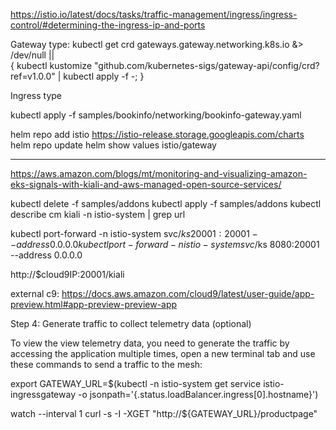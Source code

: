 https://istio.io/latest/docs/tasks/traffic-management/ingress/ingress-control/#determining-the-ingress-ip-and-ports

Gateway type:
kubectl get crd gateways.gateway.networking.k8s.io &> /dev/null || \
  { kubectl kustomize "github.com/kubernetes-sigs/gateway-api/config/crd?ref=v1.0.0" | kubectl apply -f -; }





Ingress type

kubectl apply -f samples/bookinfo/networking/bookinfo-gateway.yaml





helm repo add istio https://istio-release.storage.googleapis.com/charts
helm repo update
helm show values istio/gateway




-------


https://aws.amazon.com/blogs/mt/monitoring-and-visualizing-amazon-eks-signals-with-kiali-and-aws-managed-open-source-services/

kubectl delete -f samples/addons
kubectl apply -f samples/addons
kubectl describe cm kiali -n istio-system | grep url


kubectl port-forward -n istio-system svc/$ks 20001:20001 --address 0.0.0.0
kubectl port-forward -n istio-system svc/$ks 8080:20001 --address 0.0.0.0


http://$cloud9IP:20001/kiali

external c9:
https://docs.aws.amazon.com/cloud9/latest/user-guide/app-preview.html#app-preview-preview-app





Step 4: Generate traffic to collect telemetry data (optional)

To view the view telemetry data, you need to generate the traffic by accessing the application multiple times, open a new terminal tab and use these commands to send a traffic to the mesh:

export GATEWAY_URL=$(kubectl -n istio-system get service istio-ingressgateway -o jsonpath='{.status.loadBalancer.ingress[0].hostname}')

watch --interval 1 curl -s -I -XGET "http://${GATEWAY_URL}/productpage"






